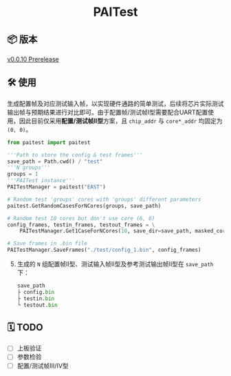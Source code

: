 <div align="center">

# PAITest

</div>

## 📦 版本

[v0.0.10 Prerelease](https://github.com/PAICookers/PAITest/releases/tag/v0.0.10)

## 🛠️ 使用

生成配置帧及对应测试输入帧，以实现硬件通路的简单测试，后续将芯片实际测试输出帧与预期结果进行对比即可。由于配置帧/测试帧I型需要配合UART配置使用，因此目前仅采用**配置/测试帧II型**方案，且 `chip_addr` 与 `core*_addr` 均固定为 `(0, 0)`。

```python
from paitest import paitest

'''Path to store the config & test frames'''
save_path = Path.cwd() / "test"
'''N groups'''
groups = 1
'''PAITest instance'''
PAITestManager = paitest("EAST")

# Random test 'groups' cores with 'groups' different parameters
paitest.GetRandomCasesForNCores(groups, save_path)

# Random test 10 cores but don't use core (6, 6)
config_frames, testin_frames, testout_frames = \
    PAITestManager.Get1CaseForNCores(10, save_dir=save_path, masked_core_coord=(6, 6))

# Save frames in .bin file
PAITestManager.SaveFrames("./test/config_1.bin", config_frames)
```

5. 生成的 `N` 组配置帧II型、测试输入帧II型及参考测试输出帧II型在 `save_path` 下：

   ```python
   save_path
   ├ config.bin
   ├ testin.bin
   └ testout.bin
   ```

## 🗓️ TODO

- [ ] 上板验证
- [ ] 参数检验
- [ ] 配置/测试帧III/IV型
